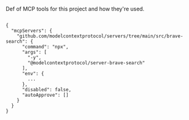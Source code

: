 Def of MCP tools for this project and how they're used.

``` 

{
  "mcpServers": {
    "github.com/modelcontextprotocol/servers/tree/main/src/brave-search": {
      "command": "npx",
      "args": [
        "-y",
        "@modelcontextprotocol/server-brave-search"
      ],
      "env": {
        ...
      },
      "disabled": false,
      "autoApprove": []
    }
  }
}

```